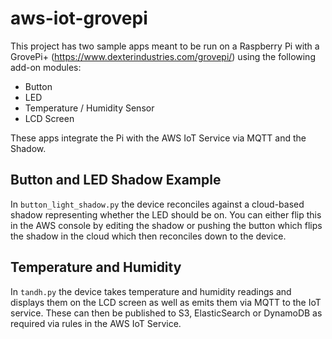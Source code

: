 # aws-iot-grovepi
This project has two sample apps meant to be run on a Raspberry Pi with a GrovePi+ (https://www.dexterindustries.com/grovepi/) using the following add-on modules:
* Button
* LED
* Temperature / Humidity Sensor
* LCD Screen

These apps integrate the Pi with the AWS IoT Service via MQTT and the Shadow.

## Button and LED Shadow Example
In `button_light_shadow.py` the device reconciles against a cloud-based shadow representing whether the LED should be on. You can either flip this in the AWS console by editing the shadow or pushing the button which flips the shadow in the cloud which then reconciles down to the device.

## Temperature and Humidity
In `tandh.py` the device takes temperature and humidity readings and displays them on the LCD screen as well as emits them via MQTT to the IoT service. These can then be published to S3, ElasticSearch or DynamoDB as required via rules in the AWS IoT Service.
